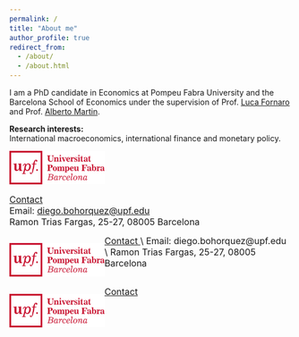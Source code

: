 ```yaml
---
permalink: /
title: "About me"
author_profile: true
redirect_from: 
  - /about/
  - /about.html
---
```


I am a PhD candidate in Economics at Pompeu Fabra University and the Barcelona School of Economics under the supervision of Prof. [Luca Fornaro](https://crei.cat/people/fornaro/) and Prof. [Alberto Martin](https://crei.cat/people/martin/).

**Research interests:** \
International macroeconomics, international finance and monetary policy.

<img src="/images/UPFt_rgb.png" width="170" height="60">

<span style="font-size:12pt"> <ins> Contact </ins> </span>\
<span style="font-size:12pt"> Email: diego.bohorquez@upf.edu </span>\
<span style="font-size:12pt"> Ramon Trias Fargas, 25-27, 08005 Barcelona </span>

<div>
    <p style="float: left;"><img src="/images/UPFt_rgb.png" width="170" height="60"></p>
    <p> <span style="font-size:12pt"> <ins> Contact </ins> \
Email: diego.bohorquez@upf.edu \
Ramon Trias Fargas, 25-27, 08005 Barcelona
</span> </p>
</div>
<div style="clear: left;">
    <p style="float: left;"><img src="/images/UPFt_rgb.png" width="170" height="60"></p>
    <p> <span style="font-size:12pt"> <ins> Contact </ins> </span> </p>
</div>

